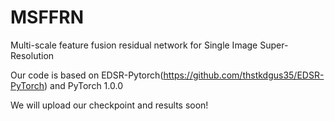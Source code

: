 # MSFFRN
Multi-scale feature fusion residual network for Single Image Super-Resolution

Our code is based on EDSR-Pytorch(https://github.com/thstkdgus35/EDSR-PyTorch) and PyTorch 1.0.0

We will upload our checkpoint and results soon!
